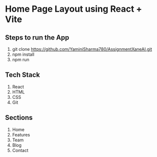 # Home Page Layout using React + Vite

## Steps to run the App
1. git clone https://github.com/YaminiSharma780/AssignmentXaneAI.git
2. npm install
3. npm run

## Tech Stack
1. React
2. HTML
3. CSS
4. Git

## Sections
1. Home
2. Features
3. Team
4. Blog
5. Contact

